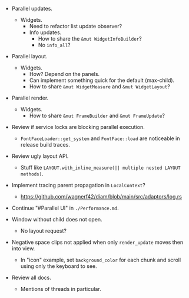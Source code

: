 * Parallel updates.
    - Widgets.
        - Need to refactor list update observer?
        - Info updates.
            - How to share the `&mut WidgetInfoBuilder`?
            - No `info_all`?

* Parallel layout.
    - Widgets.
        - How? Depend on the panels.
        - Can implement something quick for the default (max-child).
        - How to share `&mut WidgetMeasure` and `&mut WidgetLayout`?

* Parallel render.
    - Widgets.
        - How to share `&mut FrameBuilder` and `&mut FrameUpdate`?

* Review if service locks are blocking parallel execution.
    - `FontFaceLoader::get_system` and `FontFace::load` are noticeable in release build traces.

* Review ugly layout API.
    - Stuff like `LAYOUT.with_inline_measure(|| multiple nested LAYOUT methods)`.

* Implement tracing parent propagation in `LocalContext`?
    - https://github.com/wagnerf42/diam/blob/main/src/adaptors/log.rs

* Continue "#Parallel UI" in `./Performance.md`.

* Window without child does not open.
    - No layout request?

* Negative space clips not applied when only `render_update` moves then into view.
    - In "icon" example, set `background_color` for each chunk and scroll using only the keyboard to see.

* Review all docs.
    - Mentions of threads in particular.
